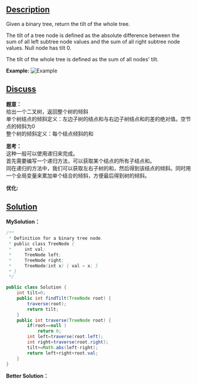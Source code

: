 ## [Description](https://leetcode.com/problems/binary-tree-tilt/#/description)
Given a binary tree, return the tilt of the whole tree.

The tilt of a tree node is defined as the absolute difference between the sum of all left subtree node values and the sum of all right subtree node values. Null node has tilt 0.

The tilt of the whole tree is defined as the sum of all nodes' tilt.

**Example:**
![Example](http://upload-images.jianshu.io/upload_images/293077-2772cc3c58088198.png?imageMogr2/auto-orient/strip%7CimageView2/2/w/1240)

## [Discuss](https://discuss.leetcode.com/category/720/binary-tree-tilt)
**题意：**   
给出一个二叉树，返回整个树的倾斜    
单个树结点的倾斜定义：左边子树的结点和与右边子树结点和的差的绝对值。空节点的倾斜为0   
整个树的倾斜定义：每个结点倾斜的和    


**思考：**  
这种一般可以使用递归来完成。  
首先需要编写一个递归方法，可以获取某个结点的所有子结点和。   
同在递归的方法中，我们可以获取左右子树的和，然后得到该结点的倾斜。同时用一个全局变量来累加单个结合的倾斜，方便最后得到树的倾斜。

**优化:**   


## [Solution](https://leetcode.com/articles/binary-tree-tilt/)
**MySolution：**   
```java
/**
 * Definition for a binary tree node.
 * public class TreeNode {
 *     int val;
 *     TreeNode left;
 *     TreeNode right;
 *     TreeNode(int x) { val = x; }
 * }
 */

public class Solution {
    int tilt=0;
    public int findTilt(TreeNode root) {
        traverse(root);
        return tilt;
    }
    public int traverse(TreeNode root) {
        if(root==null )
            return 0;
        int left=traverse(root.left);
        int right=traverse(root.right);
        tilt+=Math.abs(left-right);
        return left+right+root.val;
    }
}
```

**Better Solution：**  
